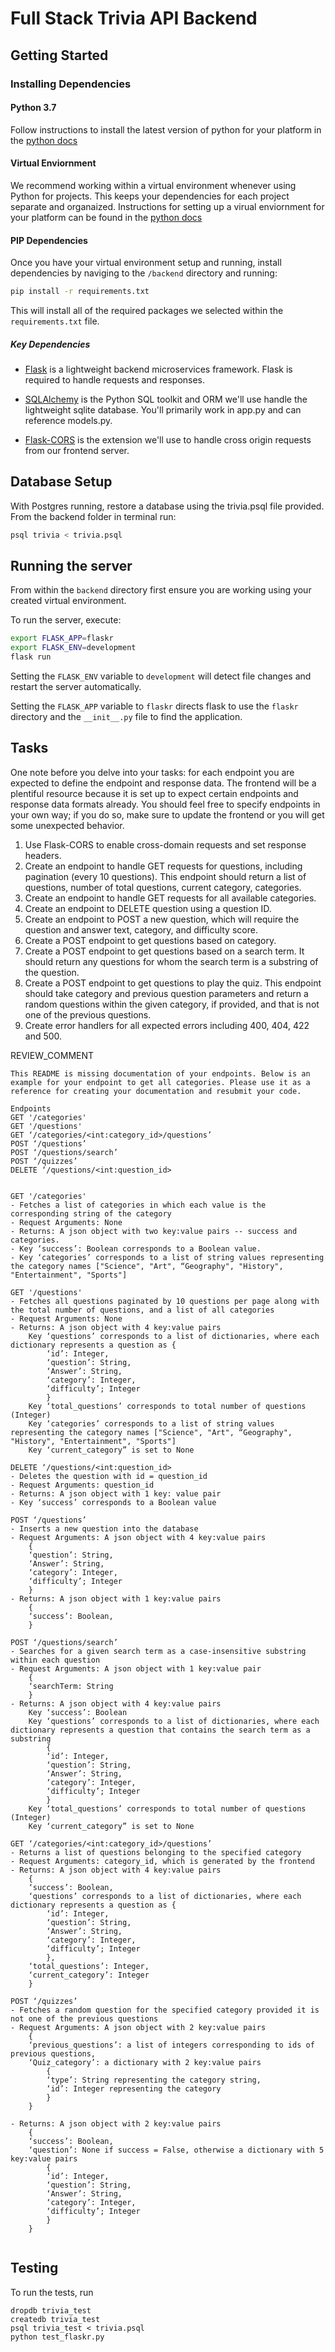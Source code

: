 # Full Stack Trivia API Backend

## Getting Started

### Installing Dependencies

#### Python 3.7

Follow instructions to install the latest version of python for your platform in the [python docs](https://docs.python.org/3/using/unix.html#getting-and-installing-the-latest-version-of-python)

#### Virtual Enviornment

We recommend working within a virtual environment whenever using Python for projects. This keeps your dependencies for each project separate and organaized. Instructions for setting up a virual enviornment for your platform can be found in the [python docs](https://packaging.python.org/guides/installing-using-pip-and-virtual-environments/)

#### PIP Dependencies

Once you have your virtual environment setup and running, install dependencies by naviging to the `/backend` directory and running:

```bash
pip install -r requirements.txt
```

This will install all of the required packages we selected within the `requirements.txt` file.

##### Key Dependencies

- [Flask](http://flask.pocoo.org/)  is a lightweight backend microservices framework. Flask is required to handle requests and responses.

- [SQLAlchemy](https://www.sqlalchemy.org/) is the Python SQL toolkit and ORM we'll use handle the lightweight sqlite database. You'll primarily work in app.py and can reference models.py. 

- [Flask-CORS](https://flask-cors.readthedocs.io/en/latest/#) is the extension we'll use to handle cross origin requests from our frontend server. 

## Database Setup
With Postgres running, restore a database using the trivia.psql file provided. From the backend folder in terminal run:
```bash
psql trivia < trivia.psql
```

## Running the server

From within the `backend` directory first ensure you are working using your created virtual environment.

To run the server, execute:

```bash
export FLASK_APP=flaskr
export FLASK_ENV=development
flask run
```

Setting the `FLASK_ENV` variable to `development` will detect file changes and restart the server automatically.

Setting the `FLASK_APP` variable to `flaskr` directs flask to use the `flaskr` directory and the `__init__.py` file to find the application. 

## Tasks

One note before you delve into your tasks: for each endpoint you are expected to define the endpoint and response data. The frontend will be a plentiful resource because it is set up to expect certain endpoints and response data formats already. You should feel free to specify endpoints in your own way; if you do so, make sure to update the frontend or you will get some unexpected behavior. 

1. Use Flask-CORS to enable cross-domain requests and set response headers. 
2. Create an endpoint to handle GET requests for questions, including pagination (every 10 questions). This endpoint should return a list of questions, number of total questions, current category, categories. 
3. Create an endpoint to handle GET requests for all available categories. 
4. Create an endpoint to DELETE question using a question ID. 
5. Create an endpoint to POST a new question, which will require the question and answer text, category, and difficulty score. 
6. Create a POST endpoint to get questions based on category. 
7. Create a POST endpoint to get questions based on a search term. It should return any questions for whom the search term is a substring of the question. 
8. Create a POST endpoint to get questions to play the quiz. This endpoint should take category and previous question parameters and return a random questions within the given category, if provided, and that is not one of the previous questions. 
9. Create error handlers for all expected errors including 400, 404, 422 and 500. 

REVIEW_COMMENT
```
This README is missing documentation of your endpoints. Below is an example for your endpoint to get all categories. Please use it as a reference for creating your documentation and resubmit your code. 

Endpoints
GET '/categories'
GET '/questions'
GET ‘/categories/<int:category_id>/questions’
POST ‘/questions’
POST ‘/questions/search’
POST ‘/quizzes’
DELETE ‘/questions/<int:question_id>


GET '/categories'
- Fetches a list of categories in which each value is the corresponding string of the category
- Request Arguments: None
- Returns: A json object with two key:value pairs -- success and categories.
- Key ‘success’: Boolean corresponds to a Boolean value.
- Key ‘categories’ corresponds to a list of string values representing the category names ["Science", "Art", “Geography", "History", "Entertainment", "Sports"]

GET '/questions'
- Fetches all questions paginated by 10 questions per page along with the total number of questions, and a list of all categories
- Request Arguments: None
- Returns: A json object with 4 key:value pairs
    Key ‘questions’ corresponds to a list of dictionaries, where each dictionary represents a question as {
        ‘id’: Integer,
        ‘question’: String,
        ‘Answer’: String,
        ‘category’: Integer,
        ‘difficulty’; Integer
        }
    Key ‘total_questions’ corresponds to total number of questions (Integer)
    Key ‘categories’ corresponds to a list of string values representing the category names ["Science", "Art", “Geography", "History", "Entertainment", "Sports"]
    Key ‘current_category” is set to None

DELETE ‘/questions/<int:question_id>
- Deletes the question with id = question_id
- Request Arguments: question_id
- Returns: A json object with 1 key: value pair
- Key ‘success’ corresponds to a Boolean value

POST ‘/questions’
- Inserts a new question into the database
- Request Arguments: A json object with 4 key:value pairs 
    {
    ‘question’: String,
    ‘Answer’: String,
    ‘category’: Integer,
    ‘difficulty’; Integer
    }
- Returns: A json object with 1 key:value pairs
    {
    ‘success’: Boolean,
    }

POST ‘/questions/search’
- Searches for a given search term as a case-insensitive substring within each question
- Request Arguments: A json object with 1 key:value pair
    {
    ‘searchTerm: String
    }
- Returns: A json object with 4 key:value pairs
    Key ‘success’: Boolean
    Key ‘questions’ corresponds to a list of dictionaries, where each dictionary represents a question that contains the search term as a substring 
        {
        ‘id’: Integer,
        ‘question’: String,
        ‘Answer’: String,
        ‘category’: Integer,
        ‘difficulty’; Integer
        }
    Key ‘total_questions’ corresponds to total number of questions (Integer)
    Key ‘current_category” is set to None

GET ‘/categories/<int:category_id>/questions’
- Returns a list of questions belonging to the specified category
- Request Arguments: category_id, which is generated by the frontend
- Returns: A json object with 4 key:value pairs
    {
    ‘success’: Boolean,
    ‘questions’ corresponds to a list of dictionaries, where each dictionary represents a question as {
        ‘id’: Integer,
        ‘question’: String,
        ‘Answer’: String,
        ‘category’: Integer,
        ‘difficulty’; Integer
        },
    ‘total_questions’: Integer,
    ‘current_category’: Integer
    }

POST ‘/quizzes’
- Fetches a random question for the specified category provided it is not one of the previous questions
- Request Arguments: A json object with 2 key:value pairs
    {
    ‘previous_questions’: a list of integers corresponding to ids of previous questions,
    ‘Quiz_category’: a dictionary with 2 key:value pairs
        {
        ‘type’: String representing the category string,
        ‘id’: Integer representing the category
        }
    }
    
- Returns: A json object with 2 key:value pairs
    {
    ‘success’: Boolean,
    ‘question’: None if success = False, otherwise a dictionary with 5 key:value pairs 
        {
        ‘id’: Integer,
        ‘question’: String,
        ‘Answer’: String,
        ‘category’: Integer,
        ‘difficulty’; Integer
        }
    }


```


## Testing
To run the tests, run
```
dropdb trivia_test
createdb trivia_test
psql trivia_test < trivia.psql
python test_flaskr.py
```
